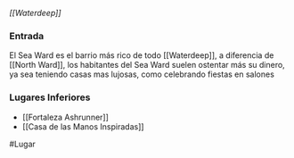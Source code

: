 *[[Waterdeep]]*

### Entrada
El Sea Ward es el barrio más rico de todo [[Waterdeep]], a diferencia de [[North Ward]], los habitantes del Sea Ward suelen ostentar más su dinero, ya sea teniendo casas mas lujosas, como celebrando fiestas en salones

### Lugares Inferiores
- [[Fortaleza Ashrunner]]
- [[Casa de las Manos Inspiradas]]

#Lugar